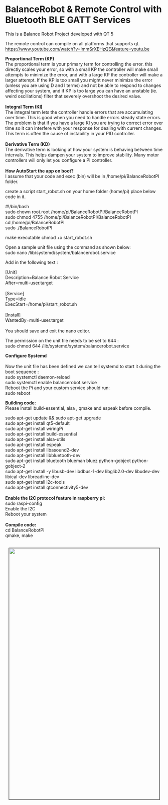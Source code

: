 # BalanceRobot & Remote Control with Bluetooth BLE GATT Services
This is a Balance Robot Project developed with QT 5</br>

The remote control can compile on all platforms that supports qt.</br>
https://www.youtube.com/watch?v=immSrXEHzQE&feature=youtu.be</br>

<b>Proportional Term (KP)</b></br>
The proportional term is your primary term for controlling the error. this directly scales your error, so with a small KP the controller will make small attempts to minimize the error, and with a large KP the controller will make a larger attempt. If the KP is too small you might never minimize the error (unless you are using D and I terms) and not be able to respond to changes affecting your system, and if KP is too large you can have an unstable (ie. weird oscillations) filter that severely overshoot the desired value.
</br></br>
<b>Integral Term (KI)</b></br>
The integral term lets the controller handle errors that are accumulating over time. This is good when you need to handle errors steady state errors. The problem is that if you have a large KI you are trying to correct error over time so it can interfere with your response for dealing with current changes. This term is often the cause of instability in your PID controller.
</br></br>
<b>Derivative Term (KD)</b></br>
The derivative term is looking at how your system is behaving between time intervals. This helps dampen your system to improve stability. Many motor controllers will only let you configure a PI controller.
</br></br>
<b>How AutoStart the app on boot?</b></br>
I assume that your code and exec (bin) will be in /home/pi/BalanceRobotPI folder.

create a script start_robot.sh on your home folder (home/pi)
place below code in it.

#!/bin/bash</br>
sudo chown root.root /home/pi/BalanceRobotPI/BalanceRobotPI</br>
sudo chmod 4755 /home/pi/BalanceRobotPI/BalanceRobotPI</br>
cd /home/pi/BalanceRobotPI</br>
sudo ./BalanceRobotPI</br>

make executable
chmod +x start_robot.sh

Open a sample unit file using the command as shown below:</br>
sudo nano /lib/systemd/system/balancerobot.service</br>

Add in the following text :</br>

[Unit]</br>
Description=Balance Robot Service</br>
After=multi-user.target</br>
</br>
[Service]</br>
Type=idle</br>
ExecStart=/home/pi/start_robot.sh</br>
</br>
[Install]</br>
WantedBy=multi-user.target</br>
</br>
You should save and exit the nano editor.</br>

The permission on the unit file needs to be set to 644 :</br>
sudo chmod 644 /lib/systemd/system/balancerobot.service</br>

<b>Configure Systemd</b></br>
</br>
Now the unit file has been defined we can tell systemd to start it during the boot sequence :</br>
sudo systemctl daemon-reload</br>
sudo systemctl enable balancerobot.service</br>
Reboot the Pi and your custom service should run:</br>
sudo reboot</br>

<b>Building code: </b></br>
Please install build-essential, alsa , qmake and espeak before compile.</br>

sudo apt-get update && sudo apt-get upgrade </br>
sudo apt-get install qt5-default </br>
sudo apt-get install wiringPi</br>
sudo apt-get install build-essential </br>
sudo apt-get install alsa-utils </br>
sudo apt-get install espeak </br>
sudo apt-get install libasound2-dev </br>
sudo apt-get install libbluetooth-dev </br>
sudo apt-get install bluetooth blueman bluez python-gobject python-gobject-2 </br>
sudo apt-get install -y libusb-dev libdbus-1-dev libglib2.0-dev libudev-dev libical-dev libreadline-dev </br>
sudo apt-get install i2c-tools </br>
sudo apt-get install qtconnectivity5-dev </br>
</br>
<b>Enable the I2C protocol feature in raspberry pi:</b></br>
sudo raspi-config</br>
Enable the I2C</br>
Reboot your system</br>
</br>
<b>Compile code: </b></br>
cd BalanceRobotPI </br>
qmake, make </br>
</br>
<p align="center"><a href="https://github.com/takyonxxx/BalanceRobotQT-Raspberry/blob/master/remote_control.jpg">
		<img src="https://github.com/takyonxxx/BalanceRobotQT-Raspberry/blob/master/remote_control.jpg" 
		name="remote" width="480" height="800" align="bottom" border="1"></a></p>
		
